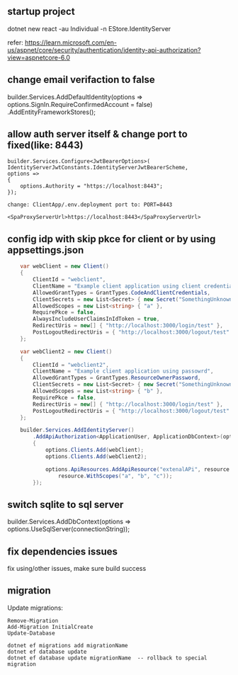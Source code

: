 ﻿
## startup project
dotnet new react -au Individual -n EStore.IdentityServer

refer: https://learn.microsoft.com/en-us/aspnet/core/security/authentication/identity-api-authorization?view=aspnetcore-6.0


## change email verifaction to false

builder.Services.AddDefaultIdentity<ApplicationUser>(options => options.SignIn.RequireConfirmedAccount = false)
    .AddEntityFrameworkStores<ApplicationDbContext>();

## allow auth server itself & change port to fixed(like: 8443)
    builder.Services.Configure<JwtBearerOptions>(
    IdentityServerJwtConstants.IdentityServerJwtBearerScheme,
    options =>
    {
        options.Authority = "https://localhost:8443";
    });

    change: ClientApp/.env.deployment port to: PORT=8443

    <SpaProxyServerUrl>https://localhost:8443</SpaProxyServerUrl>

## config idp with skip pkce for client or by using appsettings.json
```C#
    var webClient = new Client()
    {
        ClientId = "webclient",
        ClientName = "Example client application using client credentials or code",
        AllowedGrantTypes = GrantTypes.CodeAndClientCredentials,
        ClientSecrets = new List<Secret> { new Secret("SomethingUnknown".Sha256()) }, // change me!
        AllowedScopes = new List<string> { "a" },
        RequirePkce = false,
        AlwaysIncludeUserClaimsInIdToken = true,
        RedirectUris = new[] { "http://localhost:3000/login/test" },
        PostLogoutRedirectUris = { "http://localhost:3000/logout/test" }
    };

    var webClient2 = new Client()
    {
        ClientId = "webclient2",
        ClientName = "Example client application using passowrd",
        AllowedGrantTypes = GrantTypes.ResourceOwnerPassword,
        ClientSecrets = new List<Secret> { new Secret("SomethingUnknown".Sha256()) }, // change me!
        AllowedScopes = new List<string> { "b" },
        RequirePkce = false,
        RedirectUris = new[] { "http://localhost:3000/login/test" },
        PostLogoutRedirectUris = { "http://localhost:3000/logout/test" },
    };

    builder.Services.AddIdentityServer()
        .AddApiAuthorization<ApplicationUser, ApplicationDbContext>(options =>
        {
            options.Clients.Add(webClient);
            options.Clients.Add(webClient2);

            options.ApiResources.AddApiResource("extenalAPi", resource =>
                resource.WithScopes("a", "b", "c"));
        });
```
## switch sqlite to sql server
builder.Services.AddDbContext<ApplicationDbContext>(options =>
    options.UseSqlServer(connectionString));

## fix dependencies issues
fix using/other issues, make sure build success

## migration
Update migrations:

    Remove-Migration
    Add-Migration InitialCreate
    Update-Database

    dotnet ef migrations add migrationName
    dotnet ef database update
    dotnet ef database update migrationName  -- rollback to special migration

